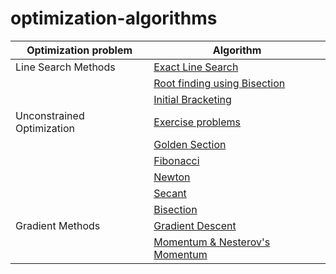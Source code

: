 # optimization-algorithms

| Optimization problem | Algorithm   |
| -------------------- |-------------|
| Line Search Methods  | [Exact Line Search](https://nbviewer.jupyter.org/github/NasreenAhmed/optimization-algorithms/blob/main/line%20search/exact_line_search.ipynb) | 
|                      | [Root finding using Bisection](https://nbviewer.jupyter.org/github/NasreenAhmed/optimization-algorithms/blob/main/line%20search/bisection_method_root_finding.ipynb) |
|                      | [Initial Bracketing](https://nbviewer.jupyter.org/github/NasreenAhmed/optimization-algorithms/blob/main/line%20search/initial-bracket.ipynb) |
| Unconstrained Optimization | [Exercise problems](https://nbviewer.jupyter.org/github/NasreenAhmed/optimization-algorithms/blob/main/unconstrained-optimization/exercise_problems.ipynb) |
|                            | [Golden Section](https://nbviewer.jupyter.org/github/NasreenAhmed/optimization-algorithms/blob/main/unconstrained-optimization/golden_section_search.ipynb) |
|                            | [Fibonacci](https://nbviewer.jupyter.org/github/NasreenAhmed/optimization-algorithms/blob/main/unconstrained-optimization/Fibonacci_Method.ipynb) |
|                            | [Newton](https://nbviewer.jupyter.org/github/NasreenAhmed/optimization-algorithms/blob/main/unconstrained-optimization/newtons_method.ipynb) |
|                            | [Secant](https://nbviewer.jupyter.org/github/NasreenAhmed/optimization-algorithms/blob/main/unconstrained-optimization/secant_method.ipynb) |
|                            | [Bisection](https://nbviewer.jupyter.org/github/NasreenAhmed/optimization-algorithms/blob/main/unconstrained-optimization/bisection_method.ipynb) |
| Gradient Methods | [Gradient Descent](https://nbviewer.jupyter.org/github/NasreenAhmed/optimization-algorithms/blob/main/gradient_descent_rosenbrock.ipynb) |
|                  | [Momentum & Nesterov's Momentum](https://nbviewer.jupyter.org/github/NasreenAhmed/optimization-algorithms/blob/main/nesterov_momentum_rosenbrock.ipynb) |
